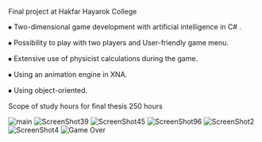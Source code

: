 Final project at Hakfar Hayarok College

⦁ Two-dimensional game development with artificial intelligence in C# .

⦁ Possibility to play with two players and User-friendly game menu.

⦁ Extensive use of physicist calculations during the game.

⦁ Using an animation engine in XNA.

⦁ Using object-oriented.

Scope of study hours for final thesis 250 hours


![main](https://user-images.githubusercontent.com/72870423/131295491-44286ca4-fa8a-41c4-b60d-fef41b3dd2e2.png)
![ScreenShot39](https://user-images.githubusercontent.com/72870423/131295622-ebfe618a-0b35-4506-963c-1838f2eb0808.png)
![ScreenShot45](https://user-images.githubusercontent.com/72870423/131295660-62c2536e-91e4-4f92-9cfc-b3508573ae21.png)
![ScreenShot96](https://user-images.githubusercontent.com/72870423/131295697-8ff53315-c70d-4e9c-9363-133cd39fe8c5.png)
![ScreenShot2](https://user-images.githubusercontent.com/72870423/131295762-39eeb790-9882-49ac-8429-02b3a385a5f6.png)
![ScreenShot4](https://user-images.githubusercontent.com/72870423/131295781-51d9f23f-f89d-4b35-9977-818173726be3.png)
![Game Over](https://user-images.githubusercontent.com/72870423/131296160-447a4f38-1913-4bd2-82f1-3c774f34ae21.jpeg)



